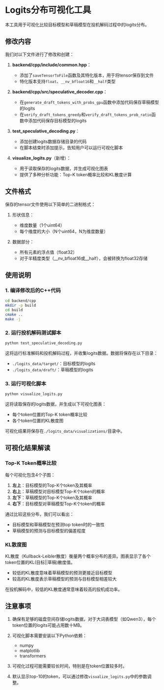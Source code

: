 # Logits分布可视化工具

本工具用于可视化比较目标模型和草稿模型在投机解码过程中的logits分布。

## 修改内容

我们对以下文件进行了修改和创建：

1. **backend/cpp/include/common.hpp**：
   - 添加了`saveTensorToFile`函数及其特化版本，用于将tensor保存到文件
   - 特化版本支持`float`、`__nv_bfloat16`和`__half`类型

2. **backend/cpp/src/speculative_decoder.cpp**：
   - 在`generate_draft_tokens_with_probs_gpu`函数中添加代码保存草稿模型的logits
   - 在`verify_draft_tokens_greedy`和`verify_draft_tokens_prob_ratio`函数中添加代码保存目标模型的logits

3. **test_speculative_decoding.py**：
   - 添加创建logits数据存储目录的代码
   - 在脚本结束时添加提示，告知用户可以运行可视化脚本

4. **visualize_logits.py**（新增）：
   - 用于读取保存的logits数据，并生成可视化图表
   - 提供了多种分析功能：Top-K token概率比较和KL散度计算

## 文件格式

保存的tensor文件使用以下简单的二进制格式：

1. 形状信息：
   - 维度数量（1个uint64）
   - 每个维度的大小（N个uint64，N为维度数量）

2. 数据部分：
   - 所有元素的浮点值（float32）
   - 对于半精度类型（__nv_bfloat16或__half），会被转换为float32存储

## 使用说明

### 1. 编译修改后的C++代码

```bash
cd backend/cpp
mkdir -p build
cd build
cmake ..
make -j
```

### 2. 运行投机解码测试脚本

```bash
python test_speculative_decoding.py
```

这将运行标准解码和投机解码过程，并收集logits数据。数据将保存在以下目录：

- `./logits_data/target/`：目标模型的logits
- `./logits_data/draft/`：草稿模型的logits

### 3. 运行可视化脚本

```bash
python visualize_logits.py
```

这将读取保存的logits数据，并生成以下可视化图表：

- 每个token位置的Top-K token概率比较
- 各个token位置的KL散度图

可视化结果将保存在`./logits_data/visualizations/`目录中。

## 可视化结果解读

### Top-K Token概率比较

每个可视化包含4个子图：

1. **左上**：目标模型的Top-K个token及其概率
2. **右上**：草稿模型对目标模型Top-K个token的概率
3. **左下**：草稿模型的Top-K个token及其概率
4. **右下**：目标模型对草稿模型Top-K个token的概率

通过比较这些分布，我们可以看出：
- 目标模型和草稿模型在预测top token时的一致性
- 草稿模型的预测与目标模型的偏差程度

### KL散度图

KL散度（Kullback-Leibler散度）衡量两个概率分布的差异。图表显示了各个token位置的KL(目标||草稿)散度值。

- 较低的KL散度意味着草稿模型的预测更接近目标模型
- 较高的KL散度表示草稿模型的预测与目标模型相差较大

在投机解码中，较低的KL散度通常意味着较高的投机成功率。

## 注意事项

1. 确保有足够的磁盘空间存储logits数据，对于大词表模型（如Qwen3），每个token位置的logits可能占用数十MB。

2. 可视化脚本需要安装以下Python依赖：
   - numpy
   - matplotlib
   - transformers

3. 可视化过程可能需要较长时间，特别是在token位置较多时。

4. 默认显示top-10的token，可以通过修改`visualize_logits.py`中的参数调整。 
